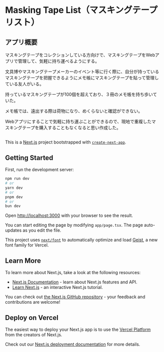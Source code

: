 # Masking Tape List（マスキングテープリスト）

## アプリ概要

マスキングテープをコレクションしている方向けで、マスキングテープをWebアプリで管理して、気軽に持ち運べるようにする。

文具博やマスキングテープメーカーのイベント等に行く際に、自分が持っているマスキングテープを把握できるようにメモ帳にマスキングテープを貼って管理している友人がいる。

持っているマスキングテープが100個を超えており、３冊のメモ帳を持ち歩いていた。

メモ帳では、遠出する際は荷物になり、めくらないと確認ができない。

Webアプリにすることで気軽に持ち運ぶことができるので、現地で重複したマスキングテープを購入することもなくなると思い作成した。


## 



This is a [Next.js](https://nextjs.org) project bootstrapped with [`create-next-app`](https://nextjs.org/docs/app/api-reference/cli/create-next-app).

## Getting Started

First, run the development server:

```bash
npm run dev
# or
yarn dev
# or
pnpm dev
# or
bun dev
```

Open [http://localhost:3000](http://localhost:3000) with your browser to see the result.

You can start editing the page by modifying `app/page.tsx`. The page auto-updates as you edit the file.

This project uses [`next/font`](https://nextjs.org/docs/app/building-your-application/optimizing/fonts) to automatically optimize and load [Geist](https://vercel.com/font), a new font family for Vercel.

## Learn More

To learn more about Next.js, take a look at the following resources:

- [Next.js Documentation](https://nextjs.org/docs) - learn about Next.js features and API.
- [Learn Next.js](https://nextjs.org/learn) - an interactive Next.js tutorial.

You can check out [the Next.js GitHub repository](https://github.com/vercel/next.js) - your feedback and contributions are welcome!

## Deploy on Vercel

The easiest way to deploy your Next.js app is to use the [Vercel Platform](https://vercel.com/new?utm_medium=default-template&filter=next.js&utm_source=create-next-app&utm_campaign=create-next-app-readme) from the creators of Next.js.

Check out our [Next.js deployment documentation](https://nextjs.org/docs/app/building-your-application/deploying) for more details.
